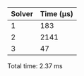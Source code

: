 |   Solver |   Time (µs) |
|----------|-------------|
|        1 |         183 |
|        2 |        2141 |
|        3 |          47 |
Total time: 2.37 ms
